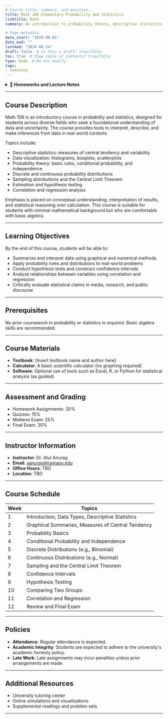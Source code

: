 ```yaml
---
# Course title, summary, and position.
title: Math 108 Elementary Probability and Statistics
linktitle: Math
summary: An introduction to probability theory, descriptive statistics, and statistical inference for students from a wide range of disciplines. Click below to access weekly lecture notes and homeworks.

# Page metadata.
date_start: "2019-08-01"
date_end: ""
lastmod: "2024-06-14"
draft: false  # Is this a draft? true/false
toc: true  # Show table of contents? true/false
type: book  # Do not modify.
tags: 
- teaching
---
```


<details>
<summary><strong>📂 Homeworks and Lecture Notes</strong></summary>

<br>

## Weekly Materials

Here you can find links to each week's lecture notes and homework.

| Week | Lecture Notes | Homework |
|------|----------------|----------|
| 1 | [Week 1 Notes](week01/lecture-notes1.pdf) | [Homework 1 (PDF)](week01/homework.pdf) |
| 2 | [Week 2 Notes](week02/lecture-notes2.pdf) | [Homework 2 (PDF)](week02/homework.pdf) |
| 3 | [Week 3 Notes](week03/lecture-notes3.pdf) | [Homework 3 (PDF)](week03/homework.pdf) |

</details>

---

## Course Description

Math 108 is an introductory course in probability and statistics, designed for students across diverse fields who seek a foundational understanding of data and uncertainty. The course provides tools to interpret, describe, and make inferences from data in real-world contexts.

Topics include:

- Descriptive statistics: measures of central tendency and variability
- Data visualization: histograms, boxplots, scatterplots
- Probability theory: basic rules, conditional probability, and independence
- Discrete and continuous probability distributions
- Sampling distributions and the Central Limit Theorem
- Estimation and hypothesis testing
- Correlation and regression analysis

Emphasis is placed on conceptual understanding, interpretation of results, and statistical reasoning over calculation. This course is suitable for students with minimal mathematical background but who are comfortable with basic algebra.

---

## Learning Objectives

By the end of this course, students will be able to:

- Summarize and interpret data using graphical and numerical methods
- Apply probability rules and distributions to real-world problems
- Conduct hypothesis tests and construct confidence intervals
- Analyze relationships between variables using correlation and regression
- Critically evaluate statistical claims in media, research, and public discourse

---

## Prerequisites

No prior coursework in probability or statistics is required. Basic algebra skills are recommended.

---

## Course Materials

- **Textbook**: [Insert textbook name and author here]
- **Calculator**: A basic scientific calculator (no graphing required)
- **Software**: Optional use of tools such as Excel, R, or Python for statistical analysis (as guided)

---

## Assessment and Grading

- Homework Assignments: 30%
- Quizzes: 15%
- Midterm Exam: 25%
- Final Exam: 30%

---

## Instructor Information

- **Instructor**: Dr. Atul Anurag 
- **Email**: [aanurag@ramapo.edu](mailto:aanurag@ramapo.edu)  
- **Office Hours**: TBD  
- **Location**: TBD

---

## Course Schedule

| Week | Topics |
|------|--------|
| 1 | Introduction, Data Types, Descriptive Statistics |
| 2 | Graphical Summaries, Measures of Central Tendency |
| 3 | Probability Basics |
| 4 | Conditional Probability and Independence |
| 5 | Discrete Distributions (e.g., Binomial) |
| 6 | Continuous Distributions (e.g., Normal) |
| 7 | Sampling and the Central Limit Theorem |
| 8 | Confidence Intervals |
| 9 | Hypothesis Testing |
| 10 | Comparing Two Groups |
| 11 | Correlation and Regression |
| 12 | Review and Final Exam |

---

## Policies

- **Attendance**: Regular attendance is expected.
- **Academic Integrity**: Students are expected to adhere to the university's academic honesty policy.
- **Late Work**: Late assignments may incur penalties unless prior arrangements are made.

---

## Additional Resources

- University tutoring center
- Online simulations and visualizations
- Supplemental readings and problem sets

---
